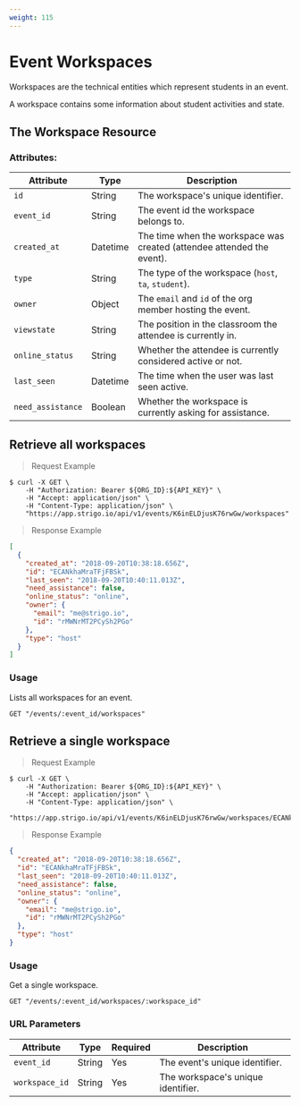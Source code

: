 ```yaml
---
weight: 115
---
```



# Event Workspaces

Workspaces are the technical entities which represent students in an event.

A workspace contains some information about student activities and state.

## The Workspace Resource

### Attributes:

Attribute               | Type     | Description
---------               | -------  | -------
`id`                    | String   | The workspace's unique identifier.
`event_id`              | String   | The event id the workspace belongs to.
`created_at`            | Datetime | The time when the workspace was created (attendee attended the event).
`type`                  | String   | The type of the workspace (`host`, `ta`, `student`).
`owner`                 | Object   | The `email` and `id` of the org member hosting the event.
`viewstate`             | String   | The position in the classroom the attendee is currently in.
`online_status`         | String   | Whether the attendee is currently considered active or not.
`last_seen`             | Datetime | The time when the user was last seen active.
`need_assistance`       | Boolean  | Whether the workspace is currently asking for assistance.


## Retrieve all workspaces

> Request Example

```shell
$ curl -X GET \
    -H "Authorization: Bearer ${ORG_ID}:${API_KEY}" \
    -H "Accept: application/json" \
    -H "Content-Type: application/json" \
    "https://app.strigo.io/api/v1/events/K6inELDjusK76rwGw/workspaces"
```

> Response Example

```json
[
  {
    "created_at": "2018-09-20T10:38:18.656Z",
    "id": "ECANkhaMraTFjFBSk",
    "last_seen": "2018-09-20T10:40:11.013Z",
    "need_assistance": false,
    "online_status": "online",
    "owner": {
      "email": "me@strigo.io",
      "id": "rMWNrMT2PCySh2PGo"
    },
    "type": "host"
  }
]
```

### Usage

Lists all workspaces for an event.

`GET "/events/:event_id/workspaces"`


## Retrieve a single workspace

> Request Example

```shell
$ curl -X GET \
    -H "Authorization: Bearer ${ORG_ID}:${API_KEY}" \
    -H "Accept: application/json" \
    -H "Content-Type: application/json" \
    "https://app.strigo.io/api/v1/events/K6inELDjusK76rwGw/workspaces/ECANkhaMraTFjFBSk"
```

> Response Example

```json
{
  "created_at": "2018-09-20T10:38:18.656Z",
  "id": "ECANkhaMraTFjFBSk",
  "last_seen": "2018-09-20T10:40:11.013Z",
  "need_assistance": false,
  "online_status": "online",
  "owner": {
    "email": "me@strigo.io",
    "id": "rMWNrMT2PCySh2PGo"
  },
  "type": "host"
}
```

### Usage

Get a single workspace.

`GET "/events/:event_id/workspaces/:workspace_id"`

### URL Parameters

Attribute      | Type    | Required | Description
---------      | ------- | -------  | -------
`event_id`     | String  | Yes      | The event's unique identifier.
`workspace_id` | String  | Yes      | The workspace's unique identifier.

